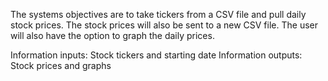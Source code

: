 The systems objectives are to take tickers from a CSV file and pull daily stock prices. The stock prices will also be sent to a new CSV file. The user will also have the option to graph the daily prices.

Information inputs: Stock tickers and starting date
Information outputs: Stock prices and graphs 
